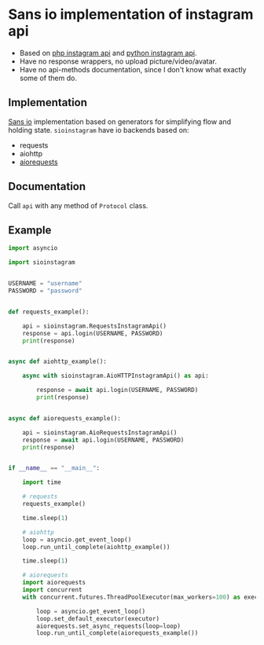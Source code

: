# Sans io implementation of instagram api
* Based on [php instagram api](https://github.com/mgp25/Instagram-API) and [python instagram api](https://github.com/LevPasha/Instagram-API-python).
* Have no
response wrappers, no upload picture/video/avatar.
* Have no api-methods documentation,
since I don't know what exactly some of them do.

## Implementation
[Sans io](http://sans-io.readthedocs.io/) implementation based on generators
for simplifying flow and holding state. `sioinstagram` have io backends based on:
* requests
* aiohttp
* [aiorequests](https://github.com/pohmelie/aiorequests)

## Documentation
Call `api` with any method of `Protocol` class.

## Example
``` python
import asyncio

import sioinstagram


USERNAME = "username"
PASSWORD = "password"


def requests_example():

    api = sioinstagram.RequestsInstagramApi()
    response = api.login(USERNAME, PASSWORD)
    print(response)


async def aiohttp_example():

    async with sioinstagram.AioHTTPInstagramApi() as api:

        response = await api.login(USERNAME, PASSWORD)
        print(response)


async def aiorequests_example():

    api = sioinstagram.AioRequestsInstagramApi()
    response = await api.login(USERNAME, PASSWORD)
    print(response)


if __name__ == "__main__":

    import time

    # requests
    requests_example()

    time.sleep(1)

    # aiohttp
    loop = asyncio.get_event_loop()
    loop.run_until_complete(aiohttp_example())

    time.sleep(1)

    # aiorequests
    import aiorequests
    import concurrent
    with concurrent.futures.ThreadPoolExecutor(max_workers=100) as executor:

        loop = asyncio.get_event_loop()
        loop.set_default_executor(executor)
        aiorequests.set_async_requests(loop=loop)
        loop.run_until_complete(aiorequests_example())

```
